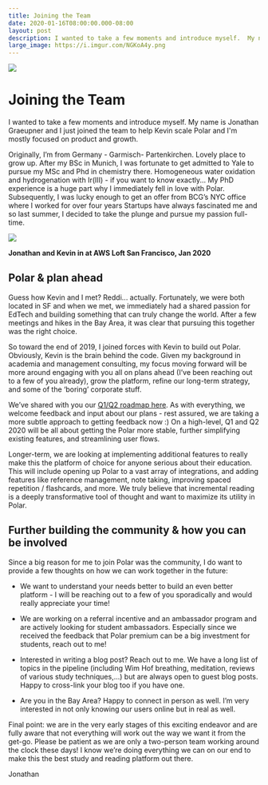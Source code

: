 ```yaml
---
title: Joining the Team
date: 2020-01-16T08:00:00.000-08:00
layout: post
description: I wanted to take a few moments and introduce myself.  My name is Jonathan Graeupner and I just joined the team to help Kevin scale Polar and I'm mostly focused on product and growth.
large_image: https://i.imgur.com/NGKoA4y.png
---
```


<img class="img-fluid" src="https://i.imgur.com/NGKoA4y.png">

# Joining the Team

I wanted to take a few moments and introduce myself.  My name is Jonathan Graeupner and I just joined the team to help
Kevin scale Polar and I'm mostly focused on product and growth.

Originally, I’m from Germany - Garmisch- Partenkirchen. Lovely place to grow up. After my BSc in Munich, I was fortunate
to get admitted to Yale to pursue my MSc and Phd in chemistry there. Homogeneous water oxidation and hydrogenation with
Ir(III) - if you want to know exactly... My PhD experience is a huge part why I immediately fell in love with Polar.
Subsequently, I was lucky enough to get an offer from BCG’s NYC office where I worked for over four years Startups have
always fascinated me and so last summer, I decided to take the plunge and pursue my passion full-time.

<img class="img-fluid" src="https://i.imgur.com/sONUWwd.png"/>

<p class="text-center">
<b>Jonathan and Kevin in at AWS Loft San Francisco, Jan 2020</b>
</p>

## Polar & plan ahead

Guess how Kevin and I met? Reddi... actually. Fortunately, we were both located in SF and when we met, we immediately had
a shared passion for EdTech and building something that can truly change the world. After a few meetings and hikes in
the Bay Area, it was clear that pursuing this together was the right choice.

So toward the 	end of 2019, I joined forces with Kevin to build out Polar. Obviously, Kevin is the brain behind the
code. Given my background in academia and management consulting, my focus moving forward will be more around engaging
with you all on plans ahead (I’ve been reaching out to a few of you already), grow the platform, refine our long-term
strategy, and some of the ‘boring’ corporate stuff.

We’ve shared with you our [Q1/Q2 roadmap here](https://getpolarized.io/2020/01/16/roadmap-for-polar-Q1-2020.html). As with everything, we welcome feedback and input about our plans - rest
assured, we are taking a more subtle approach to getting feedback now :) On a high-level, Q1 and Q2 2020 will be all
about getting the Polar more stable, further simplifying existing features, and streamlining user flows.

Longer-term, we are looking at implementing additional features to really make this the platform of choice for anyone
serious about their education. This will include opening up Polar to a vast array of integrations, and adding features
like reference management, note taking, improving spaced repetition / flashcards, and more. We truly believe that
incremental reading is a deeply transformative tool of thought and want to maximize its utility in Polar.

## Further building the community & how you can be involved

Since a big reason for me to join Polar was the community, I do want to provide a few thoughts on how we can work
together in the future: 

- We want to understand your needs better to build an even better platform - I will be reaching out to a few of you
sporadically and would really appreciate your time!

- We are working on a referral incentive and an ambassador program and are actively looking for student ambassadors.
Especially since we received the feedback that Polar premium can be a big investment for students, reach out to me!

- Interested in writing a blog post? Reach out to me. We have a long list of topics in the pipeline (including Wim Hof
breathing, meditation, reviews of various study techniques,...) but are always open to guest blog posts. Happy to
cross-link your blog too if you have one.

- Are you in the Bay Area? Happy to connect in person as well. I’m very interested in not only knowing our users online
but in real as well.

Final point: we are in the very early stages of this exciting endeavor and are fully aware that not everything will work
out the way we want it from the get-go. Please be patient as we are only a two-person team working around the clock
these days! I know we’re doing everything we can on our end to make this the best study and reading platform out there.

Jonathan
